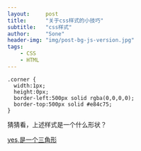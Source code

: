 ```yaml
---
layout:     post
title:      "关于css样式的小技巧"
subtitle:   "css样式"
author:     "Sone"
header-img: "img/post-bg-js-version.jpg"
tags:
    - CSS
    - HTML
---
```


```
.corner {
  width:1px;
  height:0px;
  border-left:500px solid rgba(0,0,0,0);
  border-top:500px solid #e84c75;
}
```

猜猜看，上述样式是一个什么形状？







[yes,是一个三角形]('img/css1.png)